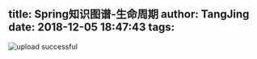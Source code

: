 title: Spring知识图谱-生命周期
author: TangJing
date: 2018-12-05 18:47:43
tags:
---

![upload successful](/images/spring-lifecycle.png)